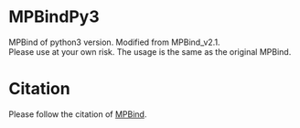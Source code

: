 # MPBindPy3
MPBind of python3 version. Modified from MPBind_v2.1.  
Please use at your own risk. The usage is the same as the original MPBind.  

# Citation
Please follow the citation of [MPBind](https://morgridge.org/research/regenerative-biology/software-resources/mpbind/).

